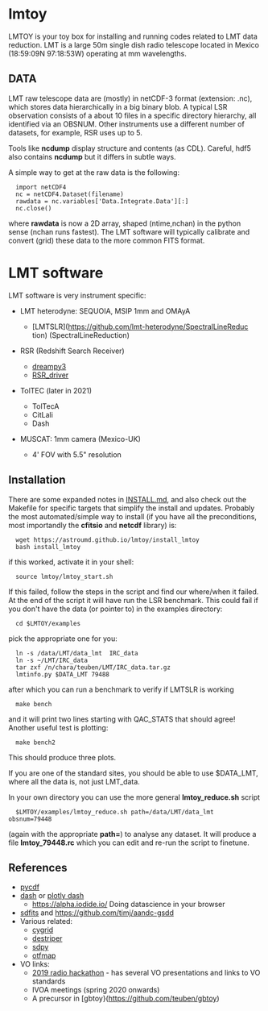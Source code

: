 # lmtoy

LMTOY is your toy box for installing and running codes related to LMT data reduction. LMT is a large
50m single dish radio telescope located in Mexico (18:59:09N 97:18:53W) operating at mm wavelengths.


## DATA

LMT raw telescope data are (mostly) in netCDF-3 format (extension: .nc), which stores
data hierarchically in a big binary blob.
A typical LSR observation consists of a about 10 files
in a specific directory hierarchy, all identified via an OBSNUM.  Other instruments
use a different number of datasets, for example, RSR uses up to 5.

Tools like **ncdump** display structure and contents (as
CDL). Careful, hdf5 also contains **ncdump** but it differs in subtle
ways.

A simple way to get at the raw data is the following:

      import netCDF4
      nc = netCDF4.Dataset(filename)
      rawdata = nc.variables['Data.Integrate.Data'][:]
      nc.close()

where **rawdata** is now a 2D array, shaped (ntime,nchan) in the python sense (nchan runs fastest).
The LMT software will typically calibrate and convert (grid) these data to the more common FITS format.


# LMT software

LMT software is very instrument specific:


* LMT heterodyne: SEQUOIA, MSIP 1mm and OMAyA
  * [LMTSLR](https://github.com/lmt-heterodyne/SpectralLineReduc
  tion)   (SpectralLineReduction)  

* RSR (Redshift Search Receiver)
  * [dreampy3](https://github.com/lmt-heterodyne/dreampy3)
  * [RSR_driver](https://github.com/LMTdevs/RSR_driver)

* TolTEC (later in 2021)
  * TolTecA
  * CitLali
  * Dash

* MUSCAT: 1mm camera (Mexico-UK)
  *  4' FOV with 5.5" resolution


## Installation

There are some expanded notes in [INSTALL.md](INSTALL.md), and also check out the
Makefile for specific targets that simplify the install and updates. Probably the most automated/simple
way to install (if you have all the preconditions, most importandly the **cfitsio** and **netcdf** library) is:

      wget https://astroumd.github.io/lmtoy/install_lmtoy
      bash install_lmtoy

if this worked, activate it in your shell:

      source lmtoy/lmtoy_start.sh

If this failed, follow the steps in the script and find our where/when it failed. At the end of the script it
will have run the LSR benchmark. This could fail if you don't have the data (or pointer to) in the examples
directory:

      cd $LMTOY/examples

pick the appropriate one for you:

      ln -s /data/LMT/data_lmt  IRC_data
      ln -s ~/LMT/IRC_data
      tar zxf /n/chara/teuben/LMT/IRC_data.tar.gz
      lmtinfo.py $DATA_LMT 79488

after which you can run a benchmark to verify if LMTSLR is working

      make bench

and it will print two lines starting with QAC_STATS that should agree! Another useful
test is plotting:

      make bench2

This should produce three plots.

If you are one of the standard sites, you should be able to use $DATA_LMT, where all the data is,
not just LMT_data.

In your own directory you can use the more general **lmtoy_reduce.sh** script

      $LMTOY/examples/lmtoy_reduce.sh path=/data/LMT/data_lmt  obsnum=79448

(again with the appropriate **path=**) to analyse any dataset. It will produce
a file **lmtoy_79448.rc** which you can edit and re-run the script to finetune.


## References

* [pycdf](http://pysclint.sourceforge.net/pycdf)
* [dash](https://dash.plotly.com/) or [plotly dash](https://plotly.com/dash/)
  *  https://alpha.iodide.io/      Doing datascience in your browser
* [sdfits](https://fits.gsfc.nasa.gov/registry/sdfits.html) and https://github.com/timj/aandc-gsdd
* Various related:
  * [cygrid](https://github.com/bwinkel/cygrid)
  * [destriper](https://github.com/low-sky/destriper)
  * [sdpy](https://github.com/keflavich/sdpy)
  * [otfmap](https://github.com/low-sky/otfmap)
* VO links:
  * [2019 radio hackathon](https://www.asterics2020.eu/dokuwiki/doku.php?id=open:wp4:wp4techforum5:radiointhevo) - has several VO presentations and links to VO standards
  * IVOA meetings (spring 2020 onwards)
  * A precursor in [gbtoy}(https://github.com/teuben/gbtoy)

